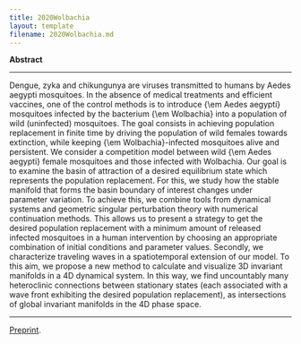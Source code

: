 ```yaml
---
title: 2020Wolbachia
layout: template
filename: 2020Wolbachia.md
--- 
```


<centre>**Abstract**

***

Dengue, zyka and chikungunya are viruses transmitted to humans by Aedes aegypti mosquitoes. In the absence of medical treatments and efficient vaccines, one of the control methods is to introduce {\em Aedes aegypti} mosquitoes infected by the bacterium {\em Wolbachia}  into a population of wild (uninfected) mosquitoes. The goal consists in achieving population replacement in finite time by driving the population of wild females towards extinction, while keeping {\em Wolbachia}-infected mosquitoes alive and persistent. 
We consider a competition model between wild  {\em Aedes aegypti} female mosquitoes and those infected with  Wolbachia. Our goal is to examine the basin of attraction of a desired equilibrium state which represents the population replacement. For this, we study how the stable manifold that forms the basin boundary of interest changes under parameter variation. To achieve this, we combine tools from dynamical systems and geometric singular perturbation theory with numerical continuation methods. This allows us to present a strategy to get the desired population replacement with a minimum amount of released infected mosquitoes in a human intervention by choosing an appropriate combination of initial conditions and parameter values. Secondly, we characterize traveling waves in a spatiotemporal extension of our model. To this aim, we propose a new method to calculate and visualize 3D invariant manifolds in a 4D dynamical system.  In this way, we find uncountably many heteroclinic connections between stationary states (each associated with a wave front exhibiting the desired population replacement), as intersections of global invariant manifolds in the 4D phase space.

***

[Preprint](/assets/files/2020Wolbachia.pdf).
